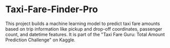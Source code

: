 # Taxi-Fare-Finder-Pro
This project builds a machine learning model to predict taxi fare amounts based on trip information like pickup and drop-off coordinates, passenger count, and datetime features. It is part of the "Taxi Fare Guru: Total Amount Prediction Challenge" on Kaggle.
 
